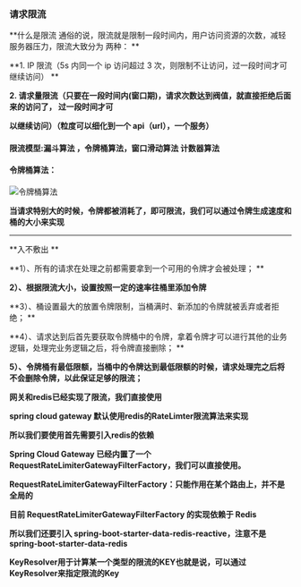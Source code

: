### 请求限流

**什么是限流 通俗的说，限流就是限制一段时间内，用户访问资源的次数，减轻服务器压力，限流大致分为 两种： **

**1. IP 限流（5s 内同一个 ip 访问超过 3 次，则限制不让访问，过一段时间才可继续访问） **

**2. 请求量限流（只要在一段时间内(窗口期)，请求次数达到阀值，就直接拒绝后面来的访问了， 过一段时间才可**

**以继续访问）（粒度可以细化到一个 api（url），一个服务）**



#### 限流模型:漏斗算法 ，令牌桶算法，窗口滑动算法 计数器算法



#### 令牌桶算法：

![令牌桶算法](E:\笔记整理\动力节点SpringCloud\图解\令牌桶算法.png)





**当请求特别大的时候，令牌都被消耗了，即可限流，我们可以通过令牌生成速度和桶的大小来实现**



****



**入不敷出 **

**1）、所有的请求在处理之前都需要拿到一个可用的令牌才会被处理； **

**2）、根据限流大小，设置按照一定的速率往桶里添加令牌**

**3）、桶设置最大的放置令牌限制，当桶满时、新添加的令牌就被丢弃或者拒绝； **

**4）、请求达到后首先要获取令牌桶中的令牌，拿着令牌才可以进行其他的业务逻辑，处理完业务逻辑之后，将令牌直接删除； **

**5）、令牌桶有最低限额，当桶中的令牌达到最低限额的时候，请求处理完之后将不会删除令牌，以此保证足够的限流；**





**网关和redis已经实现了限流，我们直接使用**

**spring cloud gateway 默认使用redis的RateLimter限流算法来实现**

**所以我们要使用首先需要引入redis的依赖**

**Spring Cloud Gateway 已经内置了一个 RequestRateLimiterGatewayFilterFactory，我们可以直接使用。**

**RequestRateLimiterGatewayFilterFactory：只能作用在某个路由上，并不是全局的**

**目前 RequestRateLimiterGatewayFilterFactory 的实现依赖于 Redis**

**所以我们还要引入 spring-boot-starter-data-redis-reactive，注意不是spring-boot-starter-data-redis**



**KeyResolver用于计算某一个类型的限流的KEY也就是说，可以通过KeyResolver来指定限流的Key**